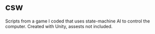 # csw
Scripts from a game I coded that uses state-machine AI to control the computer. Created with Unity, assests not included.
